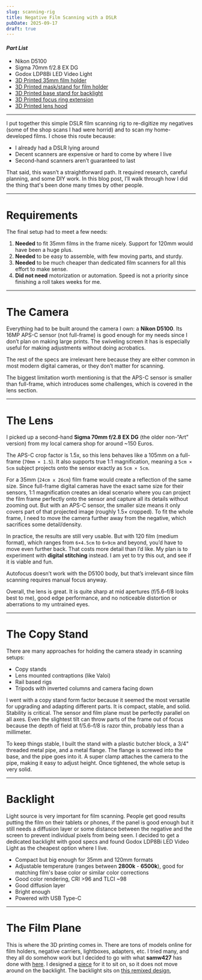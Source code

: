 ```yaml
---
slug: scanning-rig
title: Negative Film Scanning with a DSLR
pubDate: 2025-09-17
draft: true
---
```


#### *Part List*

- Nikon D5100
- Sigma 70mm f/2.8 EX DG 
- Godox LDP8Bi LED Video Light
- [3D Printed 35mm film holder](https://www.thingiverse.com/thing:4620992)
- [3D Printed mask/stand for film holder](https://www.printables.com/model/1357811-godox-ldp8bi-negative-holder)
- [3D Printed base stand for backlight](https://www.printables.com/model/1355994-godox-ldp8bi-flat-base-stand)
- [3D Printed focus ring extension](https://www.printables.com/model/1360363-74mm-lens-focus-ring-extension)
- [3D Printed lens hood](https://www.printables.com/model/1419290-35mm-hood-for-negative-holder-with-74mm-diameter)


---

I put together this simple DSLR film scanning rig to re-digitize my negatives (some of the shop scans I had were horrid) and to scan my home-developed films. I chose this route because:

- I already had a DSLR lying around
- Decent scanners are expensive or hard to come by where I live
- Second-hand scanners aren’t guaranteed to last

That said, this wasn’t a straightforward path. It required research, careful planning, and some DIY work. In this blog post, I’ll walk through how I did the thing that's been done many times by other people.

---

# Requirements

The final setup had to meet a few needs:

1. **Needed** to fit 35mm films in the frame nicely. Support for 120mm would have been a huge plus.
2. **Needed** to be easy to assemble, with few moving parts, and sturdy.
3. **Needed** to be much cheaper than dedicated film scanners for all this effort to make sense.
4. **Did not need** motorization or automation. Speed is not a priority since finishing a roll takes weeks for me.

---

# The Camera

Everything had to be built around the camera I own: a **Nikon D5100**. Its 16MP APS-C sensor (not full-frame) is good enough for my needs since I don’t plan on making large prints. The swiveling screen it has is especially useful for making adjustments without doing acrobatics.

The rest of the specs are irrelevant here because they are either common in most modern digital cameras, or they don’t matter for scanning.

The biggest limitation worth mentioning is that the APS-C sensor is smaller than full-frame, which introduces some challenges, which is covered in the lens section.

---

# The Lens

I picked up a second-hand **Sigma 70mm f/2.8 EX DG** (the older non-“Art” version) from my local camera shop for around ~150 Euros.

The APS-C crop factor is 1.5x, so this lens behaves like a 105mm on a full-frame (`70mm × 1.5`). It also supports true 1:1 magnification, meaning a `5cm × 5cm` subject projects onto the sensor exactly as `5cm × 5cm`.

For a 35mm (`24cm x 26cm`) film frame would create a reflection of the same size. Since full-frame digital cameras have the exact same size for their sensors, 1:1 magnification creates an ideal scenario where you can project the film frame perfectly onto the sensor and capture all its details without zooming out. But with an APS-C sensor, the smaller size means it only covers part of that projected image (roughly 1.5× cropped). To fit the whole frame, I need to move the camera further away from the negative, which sacrifices some detail/density.

In practice, the results are still very usable. But with 120 film (medium format), which ranges from `6×4.5cm` to `6×9cm` and beyond, you’d have to move even further back. That costs more detail than I’d like. My plan is to experiment with **digital stitching** instead. I am yet to try this out, and see if it is viable and fun.

Autofocus doesn’t work with the D5100 body, but that’s irrelevant since film scanning requires manual focus anyway.

Overall, the lens is great. It is quite sharp at mid apertures (f/5.6–f/8 looks best to me), good edge performance, and no noticeable distortion or aberrations to my untrained eyes.

---

# The Copy Stand

There are many approaches for holding the camera steady in scanning setups:

- Copy stands
- Lens mounted contraptions (like Valoi)
- Rail based rigs
- Tripods with inverted columns and camera facing down

I went with a copy stand form factor because it seemed the most versatile for upgrading and adapting different parts. It is compact, stable, and solid. Stability is critical. The sensor and film plane must be perfectly parallel on all axes. Even the slightest tilt can throw parts of the frame out of focus because the depth of field at f/5.6–f/8 is razor thin, probably less than a millimeter.

To keep things stable, I built the stand with a plastic butcher block, a 3/4" threaded metal pipe, and a metal flange. The flange is screwed into the base, and the pipe goes into it. A super clamp attaches the camera to the pipe, making it easy to adjust height. Once tightened, the whole setup is very solid.

---

# Backlight

Light source is very important for film scanning. People get good results putting the film on their tablets or phones, if the panel is good enough but it still needs a diffusion layer or some distance between the negative and the screen to prevent individual pixels from being seen. I decided to get a dedicated backlight with good specs and found Godox LDP8Bi LED Video Light as the cheapest option where I live.

- Compact but big enough for 35mm and 120mm formats
- Adjustable temperature (ranges between **2800k** - **6500k**), good for matching film's base color or similar color corrections
- Good color rendering, CRI >96 and TLCI ~98
- Good diffusion layer
- Bright enough
- Powered with USB Type-C

---

# The Film Plane

This is where the 3D printing comes in. There are tons of models online for film holders, negative carriers, lightboxes, adapters, etc. I tried many, and they all do somehow work but I decided to go with what **samw427** has done with [here](https://www.thingiverse.com/thing:4620992). I designed a [piece](https://www.printables.com/model/1357811-godox-ldp8bi-negative-holder) for it to sit on, so it does not move around on the backlight. The backlight sits on [this remixed design](https://www.printables.com/model/1355994-godox-ldp8bi-flat-base-stand),  